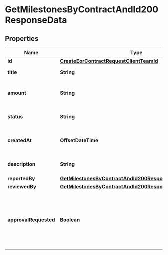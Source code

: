 

# GetMilestonesByContractAndId200ResponseData


## Properties

| Name | Type | Description | Notes |
|------------ | ------------- | ------------- | -------------|
|**id** | [**CreateEorContractRequestClientTeamId**](CreateEorContractRequestClientTeamId.md) |  |  |
|**title** | **String** | Title of milestone. |  |
|**amount** | **String** | Amount to be paid for the milestone. |  |
|**status** | **String** | Current status of milestone. |  |
|**createdAt** | **OffsetDateTime** | Long date-time format following ISO-8601 |  |
|**description** | **String** | Description of milestone. |  |
|**reportedBy** | [**GetMilestonesByContractAndId200ResponseDataReportedBy**](GetMilestonesByContractAndId200ResponseDataReportedBy.md) |  |  |
|**reviewedBy** | [**GetMilestonesByContractAndId200ResponseDataReviewedBy**](GetMilestonesByContractAndId200ResponseDataReviewedBy.md) |  |  |
|**approvalRequested** | **Boolean** | Indicates if the contractor has requested the approval for the milestone. |  |



